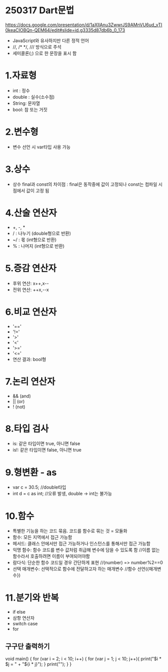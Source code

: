 250317 Dart문법
==============
https://docs.google.com/presentation/d/1aXllAnu3ZwwrJS9AMnVU6ud_vTI0keaCIOBQn-QEM64/edit#slide=id.g3335d87db6b_0_173

- JavaScript와 유사하지만 다른 정적 언어 
- //, /* */, /// 방식으로 주석
- 세미콜론(;) 으로 한 문장을 표시 함

# 1.자료형
- int : 정수 
- double : 실수(소수점)
- String: 문자열 
- bool: 참 또는 거짓

# 2.변수형
- 변수 선언 시 var타입 사용 가능

# 3.상수
- 상수  final과 const의 차이점 : final은 동작중에 값이 고정되나 const는 컴파일 시점에서 값이 고정 됨

# 4.산술 연산자
- +, -, * 
- / : 나누기 (double형으로 반환)
- ~/ : 몫 (int형으로 반환)
- % : 나머지 (int형으로 반환)

# 5.증감 연산자
- 후위 연산: x++,x--
- 전위 연산: ++x,--x

# 6.비교 연산자
- '=='
- '!='
- '>'
- '<'
- '>='
- '<='
- 연산 결과: bool형

# 7.논리 연산자
- && (and)
- || (or)
- ! (not)

# 8.타입 검사
- is: 같은 타입이면 true, 아니면 false
- is!: 같은 타입이면 false, 아니면 true

# 9.형변환 - as
- var c = 30.5; //double타입
- int d = c as int; //오류 발생, double -> int는 불가능

# 10.함수
- 특별한 기능을 하는 코드 묶음. 코드를 함수로 묶는 것 = 모듈화
- 함수: 모든 지역에서 접근 가능함
- 메서드: 클래스 안에서만 접근 가능하거나 인스턴스를 통해서만 접근 가능함
- 익명 함수: 함수 코드를 변수 값처럼 취급해 변수에 담을 수 있도록 함 //이름 없는 함수라서 호출하려면 이름이 부여되어야함
- 람다식: 단순한 함수 코드일 경우 간단하게 표현 //(number) => number%2==0
- 선택 매개변수: 선택적으로 함수에 전달하고자 하는 매개변수 //함수 선언({매개변수})

# 11.분기와 반복
- if else
- 삼항 연산자
- switch case
- for

## 구구단 출력하기
void main() {
    for (var i = 2; i < 10; i++) {
        for (var j = 1; j < 10; j++){
            print("$i * $j = " + "${i * j}");
        }
    print("");
    }
}
